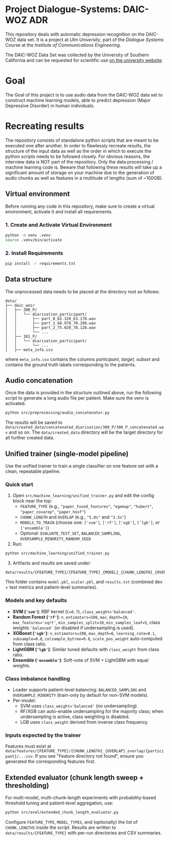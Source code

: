 # Project Dialogue-Systems: DAIC-WOZ ADR
This repository deals with automatic depression recognition on the DAIC-WOZ data set. It is a project at *Ulm University*, part of the *Dialogue Systems* Course at the *Institute of Communications Engineering*.

The DAIC-WOZ Data Set was collected by the University of Southern California and can be requested for scientific use [on the university website](https://dcapswoz.ict.usc.edu).

# Goal
The Goal of this project is to use audio data from the DAIC-WOZ data set to construct machine learning models, able to predict depression (Major Depressive Disorder) in human individuals.

# Recreating results
The repository consists of standalone python scripts that are meant to be executed one after another.
In order to flawlessly recreate results, the structure of the input data as well as the order in which to execute the python scripts needs to be followed closely. 
For obvious reasons, the interview data is NOT part of the repository. Only the data processing / machine learning code is. 
Beware that following these results will take up a significant amount of storage on your machine due to the generation of audio chunks as well as features in a multitude of lengths (sum of ~100GB).

## Virtual environment
Before running any code in this repository, make sure to create a virtual environment, activate it and install all requirements. 
### 1. Create and Activate Virtual Environment

```bash
python -m venv .venv
source .venv/bin/activate
```

### 2. Install Requirements

```bash
pip install -r requirements.txt
```

## Data structure 
The unprocessed data needs to be placed at the directory root as follows:

```text
data/
├── daic_woz/
│   ├── 300_P/
│   │   └── diarisation_participant/
│   │       ├── part_0_62.328_63.178.wav
│   │       ├── part_1_68.978_70.288.wav
│   │       ├── part_2_75.028_78.128.wav
│   │       └── ...
│   ├── 301_P/
│   │   └── diarisation_participant/
│   │       └── ...
│   ├── meta_info.csv
```

where `meta_info.csv` contains the columns *participant, target, subset* and contains the ground truth labels corresponding to the patients.

## Audio concatenation
Once the data is provided in the structure outlined above, run the following script to generate a long audio file per patient. Make sure the venv is activated.
```bash
python src/preprocessing/audio_concatenator.py
```
The results will be saved to `data/created_data/concatenated_diarisation/300_P/300_P_concatenated.wav` and so on. The `data/created_data` directory will be the target directory for all further created data.

## Unified trainer (single-model pipeline)
Use the unified trainer to train a single classifier on one feature set with a clean, repeatable pipeline.

### Quick start
1. Open `src/machine_learning/unified_trainer.py` and edit the config block near the top:
   - `FEATURE_TYPE` (e.g., `"paper_fused_features"`, `"egemap"`, `"hubert"`, `"paper_covarep"`, `"paper_hosf"`)
   - `CHUNK_LENGTH` and `OVERLAP` (e.g., `"5.0s"` and `"2.5s"`)
   - `MODELS_TO_TRAIN` (choose one: `['svm']`, `['rf']`, `['xgb']`, `['lgb']`, or `['ensemble']`)
   - Optional: `EVALUATE_TEST_SET`, `BALANCED_SAMPLING`, `OVERSAMPLE_MINORITY`, `RANDOM_SEED`
2. Run:
```bash
python src/machine_learning/unified_trainer.py
```
3. Artifacts and results are saved under:
```
data/results/{FEATURE_TYPE}/{FEATURE_TYPE}_{MODEL}_{CHUNK_LENGTH}_{OVERLAP}_overlap_{TIMESTAMP}/
```
This folder contains `model.pkl`, `scaler.pkl`, and `results.txt` (combined dev + test metrics and patient-level summaries).

### Models and key defaults
- **SVM (`'svm'`)**: RBF kernel (`C=0.7`), `class_weight='balanced'`.
- **Random Forest (`'rf'`)**: `n_estimators=500`, `max_depth=10`, `max_features='sqrt'`, `min_samples_split=10`, `min_samples_leaf=5`, class weights `'balanced'` (or disabled if undersampling is used).
- **XGBoost (`'xgb'`)**: `n_estimators=200`, `max_depth=6`, `learning_rate=0.1`, `subsample=0.8`, `colsample_bytree=0.8`, `scale_pos_weight` auto-computed from class ratio.
- **LightGBM (`'lgb'`)**: Similar tuned defaults with `class_weight` from class ratio.
- **Ensemble (`'ensemble'`)**: Soft-vote of SVM + LightGBM with equal weights.

### Class imbalance handling
- Loader supports patient-level balancing: `BALANCED_SAMPLING` and `OVERSAMPLE_MINORITY` (train-only by default for non-SVM models).
- Per-model:
  - SVM uses `class_weight='balanced'` (no undersampling).
  - RF/XGB can auto-enable undersampling for the majority class; when undersampling is active, class weighting is disabled.
  - LGB uses `class_weight` derived from inverse class frequency.

### Inputs expected by the trainer
Features must exist at `data/features/{FEATURE_TYPE}/{CHUNK_LENGTH}_{OVERLAP}_overlap/{participant}/...csv`.
If you see "Feature directory not found", ensure you generated the corresponding features first.

## Extended evaluator (chunk length sweep + thresholding)
For multi-model, multi-chunk-length experiments with probability-based threshold tuning and patient-level aggregation, use:

```bash
python src/eval/extended_chunk_length_evaluator.py
```
Configure `FEATURE_TYPE`, `MODEL_TYPES`, and (optionally) the list of `CHUNK_LENGTHS` inside the script. Results are written to `data/results/{FEATURE_TYPE}` with per-run directories and CSV summaries.
